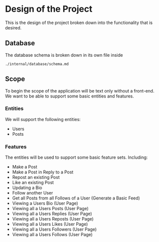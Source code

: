 # Design of the Project
This is the design of the project broken down into the functionality that is desired.

## Database
The database schema is broken down in its own file inside
```
./internal/database/schema.md
```

## Scope
To begin the scope of the application will be text only without a front-end. We want to be able to support some basic entities and features.

### Entities
We will support the following entities:
* Users
* Posts

### Features
The entities will be used to support some basic feature sets. Including:
* Make a Post
* Make a Post in Reply to a Post
* Repost an existing Post
* Like an existing Post
* Updating a Bio
* Follow another User
* Get all Posts from all Follows of a User (Generate a Basic Feed)
* Viewing a Users Bio (User Page)
* Viewing all a Users Posts (User Page)
* Viewing all a Users Replies (User Page)
* Viewing all a Users Reposts (User Page)
* Viewing all a Users Likes (User Page)
* Viewing all a Users Followers (User Page)
* Viewing all a Users Follows (User Page)